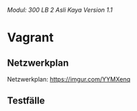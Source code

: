 *Modul: 300 
LB 2 
Asli Kaya
Version 1.1* 
# Vagrant
## Netzwerkplan
Netzwerkplan: https://imgur.com/YYMXenq
## Testfälle

<!--stackedit_data:
eyJoaXN0b3J5IjpbMzUxODA5MzM0LC00MzAzODk1MDUsMTY3ND
E2ODA5N119
-->